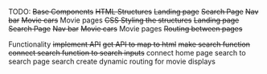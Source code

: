 TODO:
~~Base Components~~
    ~~HTML Structures~~
        ~~Landing page~~
        ~~Search Page~~
        ~~Nav bar~~
        ~~Movie cars~~
        Movie pages
    ~~CSS Styling the structures~~
        ~~Landing page~~
        ~~Search Page~~
        ~~Nav bar~~
        ~~Movie cars~~
        Movie pages
    ~~Routing between pages~~

Functionality
    ~~implement API~~
    ~~get API to map to html~~
    ~~make search function~~
    ~~connect search function to search inputs~~
    connect home page search to search page search
    create dynamic routing for movie displays